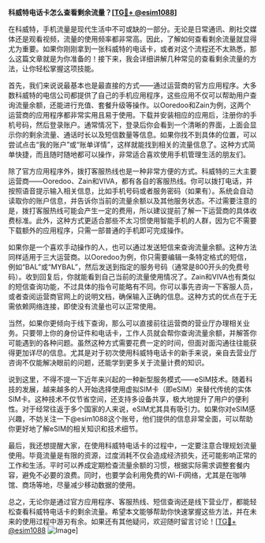 **科威特电话卡怎么查看剩余流量？[[TG💪+ @esim1088](https://t.me/s/esim1088)]**

在科威特，手机流量是现代生活中不可或缺的一部分。无论是日常通讯、刷社交媒体还是观看视频，流量的使用频率都非常高。因此，了解如何查看剩余流量就显得尤为重要。如果你刚刚拿到一张科威特的电话卡，或者对这个流程还不太熟悉，那么这篇文章就是为你准备的！接下来，我会详细讲解几种常见的查看剩余流量的方法，让你轻松掌握这项技能。

首先，我们来说说最基本也是最直接的方式——通过运营商的官方应用程序。大多数科威特的电信公司都提供了自己的手机应用程序，这些应用不仅可以帮助用户查询流量余额，还能进行充值、套餐升级等操作。以Ooredoo和Zain为例，这两个运营商的应用程序都非常实用且易于使用。下载并安装相应的应用后，注册你的手机号码，然后登录账户。通常情况下，登录后你会看到一个清晰的界面，上面会显示你的剩余流量、通话时长以及短信数量等信息。如果你找不到具体的位置，可以尝试点击“我的账户”或“账单详情”，这样就能找到相关的流量信息了。这种方式简单快捷，而且随时随地都可以操作，非常适合喜欢使用手机管理生活的朋友们。

除了官方应用程序外，拨打客服热线也是一种非常方便的方式。科威特的三大主要运营商——Ooredoo、Zain和VIVA，都有各自的客服热线。你可以拨打电话，并按照语音提示输入相关信息，比如手机号码或者服务密码（如果有）。系统会自动读取你的账户信息，并告诉你当前的流量余额以及其他服务状态。不过需要注意的是，拨打客服热线可能会产生一定的费用，所以建议提前了解一下运营商的具体收费标准。此外，这种方式更适合那些不太习惯使用智能手机的人群，因为它不需要下载额外的应用程序，只需一部普通的手机即可完成操作。

如果你是一个喜欢手动操作的人，也可以通过发送短信来查询流量余额。这种方法同样适用于三大运营商。以Ooredoo为例，你只需要编辑一条特定格式的短信，例如“BAL”或“MYBAL”，然后发送到指定的服务号码（通常是800开头的免费号码）。收到回复后，你就能看到自己当前的流量使用情况了。Zain和VIVA也有类似的短信查询功能，不过具体的指令可能略有不同。你可以事先咨询一下客服人员，或者查阅运营商官网上的说明文档，确保输入正确的信息。这种方式的优点在于无需依赖网络连接，即使没有流量也可以正常使用。

当然，如果你更倾向于线下查询，那么可以直接前往运营商的营业厅办理相关业务。只要带上你的身份证件和电话卡，工作人员就会帮你查询流量余额，并解答你可能遇到的各种问题。虽然这种方式需要花费一定的时间，但面对面沟通往往能获得更加详尽的信息。尤其是对于初次使用科威特电话卡的新手来说，亲自去营业厅咨询不仅能解决眼前的问题，还能学到更多关于流量计费的知识。

说到这里，不得不提一下近年来兴起的一种新型服务模式——eSIM技术。随着科技的发展，越来越多的人开始选择使用虚拟SIM卡（即eSIM）来替代传统的实体SIM卡。这种技术不仅节省空间，还支持多设备共享，极大地提升了用户的便利性。对于经常往返于多个国家的人来说，eSIM尤其具有吸引力。如果你对eSIM感兴趣，不妨关注一下@esim1088这个账号，他们提供的信息非常全面，可以帮助你更好地了解eSIM的相关知识和技术细节。

最后，我还想提醒大家，在使用科威特电话卡的过程中，一定要注意合理规划流量使用。毕竟流量是有限的资源，过度消耗不仅会造成经济损失，还可能影响正常的工作和生活。平时可以养成定期检查流量余额的习惯，根据实际需求调整套餐内容，避免不必要的浪费。同时，也要学会利用免费的Wi-Fi网络，尤其是在咖啡馆、商场等地，尽量减少移动数据的使用。

总之，无论你是通过官方应用程序、客服热线、短信查询还是线下营业厅，都能轻松查看科威特电话卡的剩余流量。希望本文能够帮助你快速掌握这些方法，并在未来的使用过程中游刃有余。如果还有其他疑问，欢迎随时留言讨论！[[TG💪+ @esim1088](https://t.me/s/esim1088) ![Image](https://i.postimg.cc/4NQfJmqS/Snipaste-2025-05-13-00-14-12.png)]